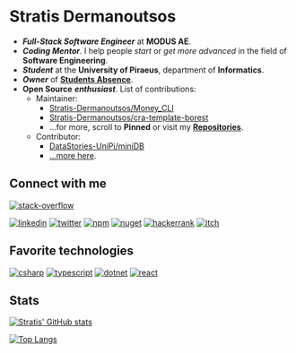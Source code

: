 # Stratis Dermanoutsos

- ***Full-Stack Software Engineer*** at **MODUS AE**.
- ***Coding Mentor***. I help people *start* or *get more advanced* in the field of **Software Engineering**.
- ***Student*** at the **University of Piraeus**, department of **Informatics**.
- ***Owner*** of [**Students Absence**](https://github.com/Students-Absences).
- **Open Source** ***enthusiast***. List of contributions:
  - Maintainer:
    - [Stratis-Dermanoutsos/Money_CLI](https://github.com/Stratis-Dermanoutsos/Money_CLI)
    - [Stratis-Dermanoutsos/cra-template-borest](https://github.com/Stratis-Dermanoutsos/cra-template-borest)
    - ...for more, scroll to **Pinned** or visit my [**Repositories**](https://github.com/Stratis-Dermanoutsos?tab=repositories).
  - Contributor:
    - [DataStories-UniPi/miniDB](https://github.com/DataStories-UniPi/miniDB)
    - [...more here](https://github.com/stars/Stratis-Dermanoutsos/lists/is-contributing).

## Connect with me

[![stack-overflow](https://stackexchange.com/users/flair/18133102.png?theme=dark)](https://stackoverflow.com/users/13187980/stratis-dermanoutsos)

<!-- [![stack-overflow](https://img.shields.io/badge/Stack_Overflow-FE7A16?style=for-the-badge&logo=stack-overflow&logoColor=white)](https://stackoverflow.com/users/13187980/stratis-dermanoutsos) -->
[![linkedin](https://img.shields.io/badge/LinkedIn-0077B5?style=for-the-badge&logo=linkedin&logoColor=white)](https://www.linkedin.com/in/stratis-dermanoutsos-7b7b1920a/)
[![twitter](https://img.shields.io/badge/Twitter-1DA1F2?style=for-the-badge&logo=twitter&logoColor=white)](https://twitter.com/stratis_derm)
[![npm](https://img.shields.io/badge/npm-CB3837?style=for-the-badge&logo=npm&logoColor=white)](https://www.npmjs.com/~stratis_derm)
[![nuget](https://img.shields.io/badge/NuGet-004880?style=for-the-badge&logo=nuget&logoColor=white)](https://www.nuget.org/profiles/StratisDermanoutsos)
[![hackerrank](https://img.shields.io/badge/-Hackerrank-2EC866?style=for-the-badge&logo=HackerRank&logoColor=white)](https://www.hackerrank.com/stratis_dermano1)
[![itch](https://img.shields.io/badge/Itch.io-FA5C5C?style=for-the-badge&logo=itchdotio&logoColor=white)](https://infinite-pain.itch.io)

## Favorite technologies

[![csharp](https://img.shields.io/badge/C%23-239120?style=for-the-badge&logo=c-sharp&logoColor=white)](https://github.com/dotnet/csharplang)
[![typescript](https://img.shields.io/badge/TypeScript-007ACC?style=for-the-badge&logo=typescript&logoColor=white)](https://github.com/microsoft/TypeScript)
[![dotnet](https://img.shields.io/badge/.NET-5C2D91?style=for-the-badge&logo=dotnet&logoColor=white)](https://github.com/dotnet)
[![react](https://img.shields.io/badge/React-20232A?style=for-the-badge&logo=react&logoColor=61DAFB)](https://github.com/facebook/react)

## Stats

[![Stratis' GitHub stats](https://github-readme-stats.vercel.app/api?username=Stratis-Dermanoutsos&show_icons=true&theme=tokyonight&hide_border=true&count_private=true)](https://github.com/anuraghazra/github-readme-stats)

[![Top Langs](https://github-readme-stats.vercel.app/api/top-langs/?username=Stratis-Dermanoutsos&layout=compact&theme=tokyonight&hide_border=true&hide=c%2B%2B&count_private=true)](https://github.com/anuraghazra/github-readme-stats)
